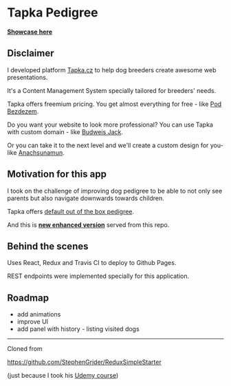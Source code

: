 # Tapka Pedigree

**[Showcase here](https://tapka.github.io/pedigree/)**

## Disclaimer

I developed platform [Tapka.cz](https://tapka.cz) to help dog breeders create awesome web presentations.

It's a Content Management System specially tailored for breeders' needs.

Tapka offers freemium pricing. You get almost everything for free - like [Pod Bezdezem](https://tapka.cz/en/chs-psu-pod-bezdezem).

Do you want your website to look more professional? You can use Tapka with custom domain - like [Budweis Jack](http://www.budweisjack.cz/en).

Or you can take it to the next level and we'll create a custom design for you- like [Anachsunamun](http://www.anachsunamun.cz/en/jack-russell-terrier/future-litters).

## Motivation for this app

I took on the challenge of improving dog pedigree to be able to not only see parents but also navigate downwards towards children. 

Tapka offers [default out of the box pedigree](http://www.budweisjack.cz/en/jack-russell-terrier/mercury-fredie-bohemia-point/pedigree).
 
And this is **[new enhanced version](https://tapka.github.io/pedigree/animal/55b9c8fe975a001022d08924)** served from this repo.

## Behind the scenes

Uses React, Redux and Travis CI to deploy to Github Pages.

REST endpoints were implemented specially for this application. 


## Roadmap

- add animations
- improve UI
- add panel with history - listing visited dogs

---

Cloned from

https://github.com/StephenGrider/ReduxSimpleStarter

(just because I took his [Udemy course](https://www.udemy.com/react-redux/))